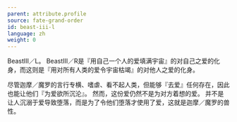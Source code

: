 ```yaml
---
parent: attribute.profile
source: fate-grand-order
id: beast-iii-l
language: zh
weight: 0
---
```


BeastⅢ／L。
BeastⅢ／R是『用自己一个人的爱填满宇宙』的对自己之爱的化身，而这则是『用对所有人类的爱令宇宙枯竭』的对他人之爱的化身。

尽管迦摩／魔罗的言行专横、嗜虐、看不起人类，但能够『去爱』任何存在，因此也能让他们『为爱欲所沉沦』。
然而，这份爱仍然不是为对方着想的爱。
并不是让人沉溺于爱导致堕落，而是为了令他们堕落才使用了爱，这就是迦摩／魔罗的兽性。
